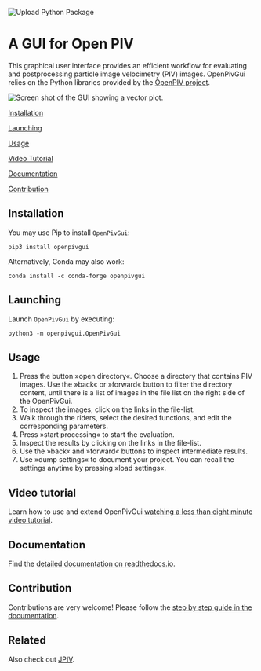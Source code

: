 ![Upload Python Package](https://github.com/OpenPIV/openpiv_tk_gui/workflows/Upload%20Python%20Package/badge.svg)

# A GUI for Open PIV

This graphical user interface provides an efficient workflow for evaluating and postprocessing particle image velocimetry (PIV) images. OpenPivGui relies on the Python libraries provided by the [OpenPIV project](http://www.openpiv.net/).

![Screen shot of the GUI showing a vector plot.](https://raw.githubusercontent.com/OpenPIV/openpiv_tk_gui/master/fig/open_piv_gui_vector_plot.png)

[Installation](#installation)

[Launching](#launching)

[Usage](#usage)

[Video Tutorial](#video_tuturial)

[Documentation](#documentation)

[Contribution](#contribution)


## Installation <a id=installation></a>

You may use Pip to install `OpenPivGui`:

```
pip3 install openpivgui
```

Alternatively, Conda may also work:

```
conda install -c conda-forge openpivgui
```

## Launching <a id=launching></a>

Launch `OpenPivGui` by executing:

```
python3 -m openpivgui.OpenPivGui
```

## Usage <a id=usage></a>

1. Press the button »open directory«. Choose a directory that contains PIV images. Use the »back« or »forward« button to filter the directory content, until there is a list of images in the file list on the right side of the OpenPivGui.
2. To inspect the images, click on  the links in the file-list.
3. Walk through the riders, select the desired functions, and edit the corresponding parameters.
4. Press »start processing« to start the evaluation.
5. Inspect the results by clicking on the links in the file-list.
6. Use the »back« and »forward« buttons to inspect intermediate results.
7. Use »dump settings« to document your project. You can recall the settings anytime by pressing »load settings«.


## Video tutorial <a id=video_tutorial></a>

Learn how to use and extend OpenPivGui [watching a less than eight minute video tutorial](https://video.fh-muenster.de/Panopto/Pages/Viewer.aspx?id=309dccc2-af58-44e0-8cd3-ab9500c5b7f4).


## Documentation <a id=documentation></a>

Find the [detailed documentation on readthedocs.io](https://openpiv-tk-gui.readthedocs.io/en/latest/index.html).


## Contribution <a id=contribution></a>

Contributions are very welcome! Please follow the [step by step guide in the documentation](https://openpiv-tk-gui.readthedocs.io/en/latest/contribution.html).

## Related

Also check out [JPIV](https://eguvep.github.io/jpiv/index.html).
